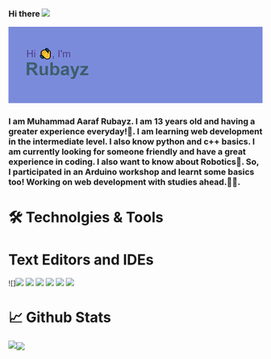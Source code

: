 ### Hi there <img src="https://media1.tenor.com/images/f38bd4f0ae23b4d7d594c388ab4f09ed/tenor.gif?itemid=12359359" width="30px">
<img src="./header.png">
<h3>I am Muhammad Aaraf Rubayz. I am 13 years old and having a greater experience everyday!🙂. I am learning web development in the intermediate level. I also know python and c++ basics. I am currently looking for someone friendly and have a great experience in coding.
  I also want to know about Robotics🤖. So, I participated in an Arduino workshop and learnt some basics too! Working on web development with studies ahead.👨‍🎓. </h3>
  <h1>🛠️ Technolgies & Tools</h1>
  <h1>Text Editors and IDEs</h1>
  ![]<img src="https://img.shields.io/badge/Editor-VS Code-informational?style=flat&logo=data:image/svg%2bxml;base64,<BASE64_DATA">
  <img src="https://img.shields.io/badge/Editor-Atom-informational?style=flat&logo=data:image/svg%2bxml;base64,<BASE64_DATA">
  <img src="https://img.shields.io/badge/Editor-Sublime Text-informational?style=flat&logo=data:image/svg%2bxml;base64,<BASE64_DATA">
  <img src="https://img.shields.io/badge/IDE-Pycharm-informational?style=flat&logo=data:image/svg%2bxml;base64,<BASE64_DATA">
  <img src="https://img.shields.io/badge/IDE-Webstorm-informational?style=flat&logo=data:image/svg%2bxml;base64,<BASE64_DATA">
  <img src="https://img.shields.io/badge/IDE-Intellij-informational?style=flat&logo=data:image/svg%2bxml;base64,<BASE64_DATA">
  <h1>📈 Github Stats</h1>
 <img align="center" src="https://github-readme-stats.vercel.app/api/top-langs/?username=Rubayz&theme=radical" />
 <img align="left" src="https://github-readme-stats.vercel.app/api?username=rubayz&theme=onedark">
<!--
**Rubayz/Rubayz** is a ✨ _special_ ✨ repository because its `README.md` (this file) appears on your GitHub profile.

Here are some ideas to get you started:. 

- 🔭 I’m currently working on ...
- 🌱 I’m currently learning ...
- 👯 I’m looking to collaborate on ...
- 🤔 I’m looking for help with ...
- 💬 Ask me about ...
- 📫 How to reach me: ...
- 😄 Pronouns: ...
- ⚡ Fun fact: ...
-->

